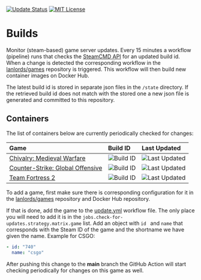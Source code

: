 [![Update Status](https://github.com/lanlords/builds/actions/workflows/update.yml/badge.svg)](https://github.com/lanlords/games/actions)
[![MIT License](https://img.shields.io/badge/license-MIT-blue.svg)](LICENSE)

# Builds

Monitor (steam-based) game server updates. Every 15 minutes a workflow (pipeline)
runs that checks the [SteamCMD API](https://www.steamcmd.net) for an updated
build id. When a change is detected the corresponding workflow in the
[lanlords/games](https://github.com/lanlords/games) repository is triggered.
This workflow will then build new container images on Docker Hub.

The latest build id is stored in separate json files in the `/state` directory.
If the retrieved build id does not match with the stored one a new json file is
generated and committed to this repository.

## Containers

The list of containers below are currently periodically checked for changes:

| Game                | Build ID       | Last Updated    |
|:--------------------|:---------------|:----------------|
| [Chivalry: Medieval Warfare](https://hub.docker.com/r/lanlords/cmw) | ![Build ID](https://img.shields.io/badge/dynamic/json?url=https%3A%2F%2Fapi.steamcmd.net%2Fv1%2Finfo%2F220070&query=%24.data.220070.depots.branches.public.buildid&label=build%20id) | ![Last Updated](https://img.shields.io/badge/dynamic/json?url=https://raw.githubusercontent.com/lanlords/builds/main/state/cmw.json&query=%24.updated&label=updated)
| [Counter-Strike: Global Offensive](https://hub.docker.com/r/lanlords/csgo) | ![Build ID](https://img.shields.io/badge/dynamic/json?url=https%3A%2F%2Fapi.steamcmd.net%2Fv1%2Finfo%2F740&query=%24.data.740.depots.branches.public.buildid&label=build%20id) | ![Last Updated](https://img.shields.io/badge/dynamic/json?url=https://raw.githubusercontent.com/lanlords/builds/main/state/csgo.json&query=%24.updated&label=updated)
| [Team Fortress 2](https://hub.docker.com/r/lanlords/tf2) | ![Build ID](https://img.shields.io/badge/dynamic/json?url=https%3A%2F%2Fapi.steamcmd.net%2Fv1%2Finfo%2F232250&query=%24.data.232250.depots.branches.public.buildid&label=build%20id) | ![Last Updated](https://img.shields.io/badge/dynamic/json?url=https://raw.githubusercontent.com/lanlords/builds/main/state/tf2.json&query=%24.updated&label=updated)

To add a game, first make sure there is corresponding configuration for it in
the [lanlords/games](https://github.com/lanlords/games) repository and Docker
Hub repository.

If that is done, add the game to the [update.yml](.github/workflows/update.yml)
workflow file. The only place you will need to add it is in the
`jobs.check-for-updates.strategy.matrix.game` list. Add an object with `id `
and `name` that corresponds with the Steam ID of the game and the shortname we
have given the name. Example for CSGO:
```yaml
- id: "740"
  name: "csgo"
```
After pushing this change to the **main** branch the GitHub Action will start
checking periodically for changes on this game as well.